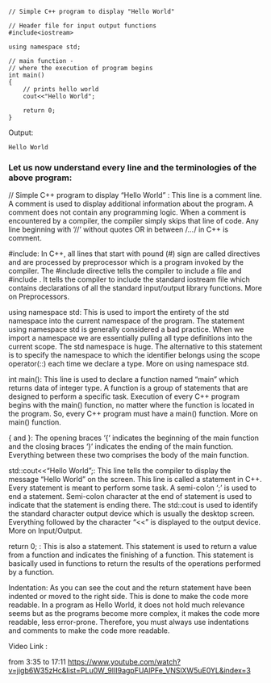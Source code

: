 ```
// Simple C++ program to display "Hello World"
  
// Header file for input output functions
#include<iostream> 
  
using namespace std;
  
// main function -
// where the execution of program begins
int main()
{
    // prints hello world
    cout<<"Hello World";
      
    return 0;
}
```

Output:
```
Hello World
```

### Let us now understand every line and the terminologies of the above program:

// Simple C++ program to display “Hello World” : This line is a comment line. A comment is used to display additional information about the program. A comment does not contain any programming logic. When a comment is encountered by a compiler, the compiler simply skips that line of code. Any line beginning with ‘//’ without quotes OR in between /*…*/ in C++ is comment.

#include: In C++,  all lines that start with pound (#) sign are called directives and are processed by preprocessor which is a program invoked by the compiler. The 
#include directive tells the compiler to include a file and #include<iostream> . It tells the compiler to include the standard iostream file which contains declarations of all the standard input/output library functions.
More on Preprocessors.

using namespace std: This is used to import the entirety of the std namespace into the current namespace of the program. The statement using namespace std is generally considered a bad practice. When we import a namespace we are essentially pulling all type definitions into the current scope. The std namespace is huge. The alternative to this statement is to specify the namespace to which the identifier belongs using the scope operator(::) each time we declare a type.
More on using namespace std.

int main(): This line is used to declare a function named “main” which returns data of integer type. A function is a group of statements that are designed to perform a specific task. Execution of every C++ program begins with the main() function, no matter where the function is located in the program. So, every C++ program must have a main() function.
More on main() function.

{ and }: The opening braces ‘{‘ indicates the beginning of the main function and the closing braces ‘}’ indicates the ending of the main function. Everything between these two comprises the body of the main function.

std::cout<<“Hello World”;:  This line tells the compiler to display the message “Hello World” on the screen. This line is called a statement in C++. Every statement is meant to perform some task. A semi-colon ‘;’ is used to end a statement. Semi-colon character at the end of statement is used to indicate that the statement is ending there. The std::cout is used to identify the standard character output device which is usually the desktop screen. Everything followed by the character “<<” is displayed to the output device.
More on Input/Output.

return 0; : This is also a statement. This statement is used to return a value from a function and indicates the finishing of a function. This statement is basically used in functions to return the results of the operations performed by a function.

Indentation: As you can see the cout and the return statement have been indented or moved to the right side. This is done to make the code more readable. In a program as Hello World, it does not hold much relevance seems but as the programs become more complex, it makes the code more readable, less error-prone. Therefore, you must always use indentations and comments to make the code more readable.

Video Link :

from 3:35 to 17:11
https://www.youtube.com/watch?v=jigb6W35zHc&list=PLu0W_9lII9agpFUAlPFe_VNSlXW5uE0YL&index=3